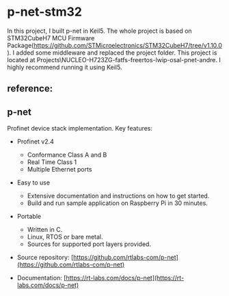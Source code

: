 # p-net-stm32
In this project, I built p-net in Keil5.
The whole project is based on STM32CubeH7 MCU Firmware Package(https://github.com/STMicroelectronics/STM32CubeH7/tree/v1.10.0). I added some middleware and replaced the project folder.
This project is located at Projects\NUCLEO-H723ZG-fatfs-freertos-lwip-osal-pnet-andre. I highly recommend running it using Keil5.

## reference:

p-net
-----
Profinet device stack implementation. Key features:
* Profinet v2.4
  * Conformance Class A and B
  * Real Time Class 1
  * Multiple Ethernet ports
* Easy to use
  * Extensive documentation and instructions on how to get started.
  * Build and run sample application on Raspberry Pi in 30 minutes.
* Portable
  * Written in C.
  * Linux, RTOS or bare metal.
  * Sources for supported port layers provided.

* Source repository: [https://github.com/rtlabs-com/p-net](https://github.com/rtlabs-com/p-net)
* Documentation: [https://rt-labs.com/docs/p-net](https://rt-labs.com/docs/p-net)

